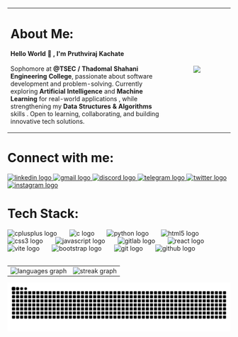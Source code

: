 <table align="center">
  <tr>
    <td width="70%" valign="middle">
     
<h1>About Me:</h1>

<p>
  <strong>Hello World 👋 , I'm Pruthviraj Kachate</strong> <br><br> Sophomore at 
  <b>@TSEC / Thadomal Shahani Engineering College</b>, passionate about software development and problem-solving. 
  Currently exploring  <b>Artificial Intelligence</b> and <b>Machine Learning</b> for real-world applications , while strengthening my <b>Data Structures & Algorithms</b> skills .
  Open to learning, collaborating, and building innovative tech solutions.
</p>
	  
   </td>
    <td width="30%" align="center">
      <img height="200" src="https://media.giphy.com/media/M9gbBd9nbDrOTu1Mqx/giphy.gif"/>
    </td>
  </tr>
</table>


<h1 align="left">Connect with me:</h1>
<div align="left">
 <a href="https://linkedin.com/in/https://www.linkedin.com/in/pruthviraj-kachate" target="blank"><img src="https://raw.githubusercontent.com/maurodesouza/profile-readme-generator/master/src/assets/icons/social/linkedin/default.svg" width="60" height="40" alt="linkedin logo"  /> </a>
  <a href="mailto:pruthvirajkachate2005@gmail.com"><img src="https://raw.githubusercontent.com/maurodesouza/profile-readme-generator/master/src/assets/icons/social/gmail/default.svg" width="60" height="40" alt="gmail logo"  /> </a>
   <a href="https://discord.com/users/its_me_pruthv" target="blank"><img src="https://raw.githubusercontent.com/maurodesouza/profile-readme-generator/master/src/assets/icons/social/discord/default.svg" width="60" height="40" alt="discord logo"  />
   <a href="https://t.me/itsmepruthv" target="blank"><img src="https://raw.githubusercontent.com/maurodesouza/profile-readme-generator/master/src/assets/icons/social/telegram/default.svg" width="60" height="40" alt="telegram logo"  /> </a>
  <a href="https://twitter.com/Pruthvirajk2005" target="blank"><img src="https://raw.githubusercontent.com/maurodesouza/profile-readme-generator/master/src/assets/icons/social/twitter/default.svg" width="60" height="40" alt="twitter logo"  /> </a>
  <a href="https://instagram.com/pruthviraj_kachate" target="blank"><img src="https://raw.githubusercontent.com/maurodesouza/profile-readme-generator/master/src/assets/icons/social/instagram/default.svg" width="60" height="40" alt="instagram logo"  /> </a>
</div>


<h1 align="left">Tech Stack:</h1>
<div align="left">
  <img src="https://skillicons.dev/icons?i=cpp" height="30" alt="cplusplus logo"  />
  <img width="20" />
  <img src="https://cdn.simpleicons.org/c/A8B9CC" height="30" alt="c logo"  />
  <img width="20" />
  <img src="https://skillicons.dev/icons?i=py" height="30" alt="python logo"  />
  <img width="20" />
  <img src="https://skillicons.dev/icons?i=html" height="30" alt="html5 logo"  />
  <img width="20" />
  <img src="https://cdn.jsdelivr.net/gh/devicons/devicon/icons/css3/css3-original.svg" height="30" alt="css3 logo"  />
  <img width="20" />
  <img src="https://skillicons.dev/icons?i=js" height="30" alt="javascript logo"  />
  <img width="20" />
  <img src="https://skillicons.dev/icons?i=gitlab" height="30" alt="gitlab logo"  />
  <img width="20" />
  <img src="https://cdn.jsdelivr.net/gh/devicons/devicon/icons/react/react-original.svg" height="30" alt="react logo"  />
  <img width="20" />
  <img src="https://skillicons.dev/icons?i=vite" height="30" alt="vite logo"  />
  <img width="20" />
  <img src="https://cdn.simpleicons.org/bootstrap/7952B3" height="30" alt="bootstrap logo"  />
  <img width="20" />
  <img src="https://skillicons.dev/icons?i=git" height="30" alt="git logo"  />
  <img width="20" />
  <img src="https://skillicons.dev/icons?i=github" height="30" alt="github logo"  />
</div>
<br>

<p align="center">
  <table>
    <tr>
      <td>
        <img 
          src="https://github-readme-stats.vercel.app/api/top-langs?username=Pruthv-creates&locale=en&hide_title=false&layout=compact&card_width=320&langs_count=5&theme=tokyonight&hide_border=false&order=2" 
          alt="languages graph" 
          height="300px" />
      </td>
      <td>
        <img 
          src="https://streak-stats.demolab.com?user=Pruthv-creates&locale=en&mode=daily&theme=tokyonight&hide_border=false&border_radius=5&date_format=j%20M%5B%20Y%5D&order=3" 
          alt="streak graph" 
          height="300px" />
      </td>
    </tr>
  </table>
</p>

<div align="center">
	
![snake gif](https://github.com/Pruthv-creates/Pruthv-creates/blob/output/github-snake-dark.svg)
</div>
